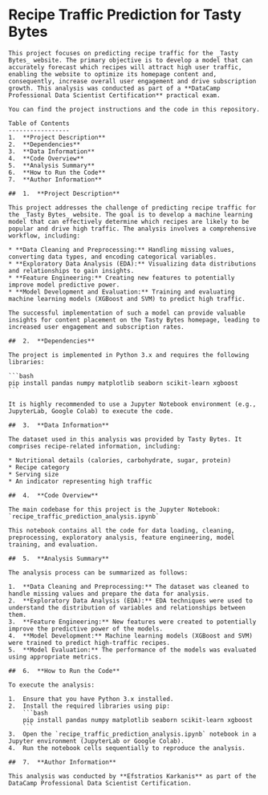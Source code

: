 #   **Recipe Traffic Prediction for Tasty Bytes**

    This project focuses on predicting recipe traffic for the _Tasty Bytes_ website. The primary objective is to develop a model that can accurately forecast which recipes will attract high user traffic, enabling the website to optimize its homepage content and, consequently, increase overall user engagement and drive subscription growth. This analysis was conducted as part of a **DataCamp Professional Data Scientist Certification** practical exam.

    You can find the project instructions and the code in this repository.

    Table of Contents
    -----------------
    1.  **Project Description**
    2.  **Dependencies**
    3.  **Data Information**
    4.  **Code Overview**
    5.  **Analysis Summary**
    6.  **How to Run the Code**
    7.  **Author Information**

    ##  1.  **Project Description**

    This project addresses the challenge of predicting recipe traffic for the _Tasty Bytes_ website. The goal is to develop a machine learning model that can effectively determine which recipes are likely to be popular and drive high traffic. The analysis involves a comprehensive workflow, including:

    * **Data Cleaning and Preprocessing:** Handling missing values, converting data types, and encoding categorical variables.
    * **Exploratory Data Analysis (EDA):** Visualizing data distributions and relationships to gain insights.
    * **Feature Engineering:** Creating new features to potentially improve model predictive power.
    * **Model Development and Evaluation:** Training and evaluating machine learning models (XGBoost and SVM) to predict high traffic.

    The successful implementation of such a model can provide valuable insights for content placement on the Tasty Bytes homepage, leading to increased user engagement and subscription rates.

    ##  2.  **Dependencies**

    The project is implemented in Python 3.x and requires the following libraries:

    ```bash
    pip install pandas numpy matplotlib seaborn scikit-learn xgboost
    ```

    It is highly recommended to use a Jupyter Notebook environment (e.g., JupyterLab, Google Colab) to execute the code.

    ##  3.  **Data Information**

    The dataset used in this analysis was provided by Tasty Bytes. It comprises recipe-related information, including:

    * Nutritional details (calories, carbohydrate, sugar, protein)
    * Recipe category
    * Serving size
    * An indicator representing high traffic

    ##  4.  **Code Overview**

    The main codebase for this project is the Jupyter Notebook: `recipe_traffic_prediction_analysis.ipynb`

    This notebook contains all the code for data loading, cleaning, preprocessing, exploratory analysis, feature engineering, model training, and evaluation.

    ##  5.  **Analysis Summary**

    The analysis process can be summarized as follows:

    1.  **Data Cleaning and Preprocessing:** The dataset was cleaned to handle missing values and prepare the data for analysis.
    2.  **Exploratory Data Analysis (EDA):** EDA techniques were used to understand the distribution of variables and relationships between them.
    3.  **Feature Engineering:** New features were created to potentially improve the predictive power of the models.
    4.  **Model Development:** Machine learning models (XGBoost and SVM) were trained to predict high-traffic recipes.
    5.  **Model Evaluation:** The performance of the models was evaluated using appropriate metrics.

    ##  6.  **How to Run the Code**

    To execute the analysis:

    1.  Ensure that you have Python 3.x installed.
    2.  Install the required libraries using pip:
        ```bash
        pip install pandas numpy matplotlib seaborn scikit-learn xgboost
        ```
    3.  Open the `recipe_traffic_prediction_analysis.ipynb` notebook in a Jupyter environment (JupyterLab or Google Colab).
    4.  Run the notebook cells sequentially to reproduce the analysis.

    ##  7.  **Author Information**

    This analysis was conducted by **Efstratios Karkanis** as part of the DataCamp Professional Data Scientist Certification.
